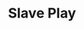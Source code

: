 ---
title: Slave Play
poster: slave-play.jpg
header: slave-play-header.jpg
description: Jeremy O. Harris’ acclaimed work sheds light on race, gender and equality.
theater: August Wilson Theatre
original_preview: 2021-11-23
original_opening: 2021-12-02
preview: 2021-11-23
opening: 2021-12-02
closing: 2022-01-23
tonyaward: false
criticspick: true
tags: 
  - Play
  - Broadway
  - Drama
trailer: 'https://www.youtube.com/watch?v=DydjhMHg70U'
website: 'https://slaveplaybroadway.com'
tickets:
  - highlight: true
    info: 'https://www.luckyseat.com/shows/slaveplay-newyork'
    title: $25 Lottery
    type: digitalLottery
  - highlight: false
    info: 'https://seatgeek.com/slave-play-tickets'
    title: $39 Tickets
    type: regular
---